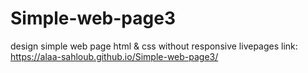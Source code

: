 # Simple-web-page3


design simple web page html & css without responsive livepages link: https://alaa-sahloub.github.io/Simple-web-page3/